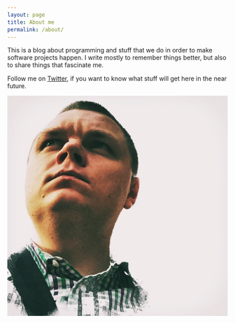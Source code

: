 ```yaml
---
layout: page
title: About me
permalink: /about/
---
```


<p>This is a blog about programming and stuff that we do in order to make software projects happen.
I write mostly to remember things better, but also to share things that fascinate me.</p>

<p>
  Follow me on <a href="https://twitter.com/miciek">Twitter</a>, if you want to know what stuff will get here in the near future.
</p>

<img src="/images/me.jpg" alt="Michał Płachta" class="avatar" />
